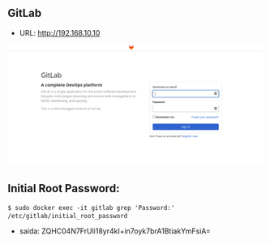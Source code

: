 ## GitLab

- URL: http://192.168.10.10

<p align="center">
  <img alt="DevOps" src="../../data/gitlab.png">
</p>

## Initial Root Password: 

```console
$ sudo docker exec -it gitlab grep 'Password:' /etc/gitlab/initial_root_password
```
- saída: ZQHC04N7FrUli18yr4kI+in7oyk7brA1BtiakYmFsiA=